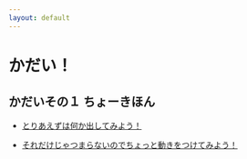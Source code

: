 ```yaml
---
layout: default
---
```

 
# かだい！
 
## かだいその１ ちょーきほん

- [とりあえずは何か出してみよう！](./pages/no1-1.html)

- [それだけじゃつまらないのでちょっと動きをつけてみよう！](./pages/no1-2.html)